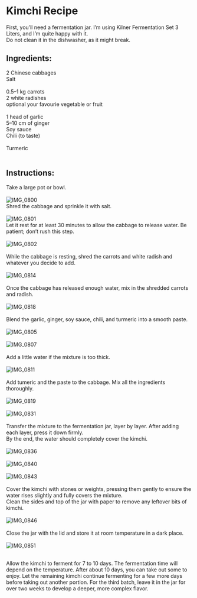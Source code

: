 # Kimchi Recipe
First, you’ll need a fermentation jar. I’m using Kilner Fermentation Set 3 Liters, and I’m quite happy with it.<br/>
Do not clean it in the dishwasher, as it might break.

## Ingredients:

2 Chinese cabbages<br/>
Salt<br/><br/>
0.5–1 kg carrots<br/>
2 white radishes<br/>
optional your favourie vegetable or fruit<br/><br/>
1 head of garlic<br/>
5–10 cm of ginger<br/>
Soy sauce<br/>
Chili (to taste)<br/><br/>
Turmeric<br/><br/>
## Instructions:

Take a large pot or bowl.<br/><br/>
![IMG_0800](https://github.com/user-attachments/assets/c7a24cbb-f740-42a7-8fec-c854037fea39)<br/>
Shred the cabbage and sprinkle it with salt.<br/><br/>
![IMG_0801](https://github.com/user-attachments/assets/55327878-1544-4c5d-9611-fa11089b47fa)<br/>
Let it rest for at least 30 minutes to allow the cabbage to release water. Be patient; don’t rush this step.<br/><br/>
![IMG_0802](https://github.com/user-attachments/assets/13ead100-c3a8-4ff9-9e29-aa33d9b5a12b)<br/><br/>
While the cabbage is resting, shred the carrots and white radish and whatever you decide to add.<br/><br/>
![IMG_0814](https://github.com/user-attachments/assets/4c9402f1-13e6-49de-90af-249df837eea4)<br/><br/>
Once the cabbage has released enough water, mix in the shredded carrots and radish.<br/><br/>
![IMG_0818](https://github.com/user-attachments/assets/8ab2ba80-8df1-4290-9389-7c9e94dfcdbd)<br/><br/>
Blend the garlic, ginger, soy sauce, chili, and turmeric into a smooth paste.<br/><br/>
![IMG_0805](https://github.com/user-attachments/assets/2002d8bd-e0d9-4393-a1c7-55731648a858)<br/><br/>
![IMG_0807](https://github.com/user-attachments/assets/429e11ae-844b-483a-8da0-9537fdef1e21)<br/><br/>
Add a little water if the mixture is too thick.<br/><br/>
![IMG_0811](https://github.com/user-attachments/assets/32207bf1-b5b0-4228-819a-e01e07621a4c)<br/><br/>
Add tumeric and the paste to the cabbage. Mix all the ingredients thoroughly.<br/><br/>
![IMG_0819](https://github.com/user-attachments/assets/9e79202c-c31c-4d33-a3da-22a953964f35)<br/><br/>
![IMG_0831](https://github.com/user-attachments/assets/482db328-23f8-41e8-9110-ca1f8c0248fa)<br/><br/>
Transfer the mixture to the fermentation jar, layer by layer. After adding each layer, press it down firmly.<br/>
By the end, the water should completely cover the kimchi.<br/><br/>
![IMG_0836](https://github.com/user-attachments/assets/802d6b63-9198-4492-b977-b7d18228e830)<br/><br/>
![IMG_0840](https://github.com/user-attachments/assets/00a104fc-12f5-47e4-9d73-98ef70cff549)<br/><br/>
![IMG_0843](https://github.com/user-attachments/assets/bdb08d9e-82d6-4a90-b1ee-feb24ef22a6a)<br/><br/>
Cover the kimchi with stones or weights, pressing them gently to ensure the water rises slightly and fully covers the mixture.<br/>
Clean the sides and top of the jar with paper to remove any leftover bits of kimchi.<br/><br/>
![IMG_0846](https://github.com/user-attachments/assets/8c342662-5053-43ce-bd63-e72b28882e6e)<br/><br/>
Close the jar with the lid and store it at room temperature in a dark place.<br/><br/>
![IMG_0851](https://github.com/user-attachments/assets/ec61fb71-d90b-483d-8b62-69dc265664db)<br/><br/>

Allow the kimchi to ferment for 7 to 10 days. The fermentation time will depend on the temperature. After about 10 days, you can take out some to enjoy. Let the remaining kimchi continue fermenting for a few more days before taking out another portion. For the third batch, leave it in the jar for over two weeks to develop a deeper, more complex flavor.
